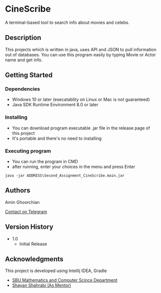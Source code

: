 # CineScribe

A terminal-based tool to search info about movies and celebs.

## Description

This projects which is written in java, uses API and JSON to pull information out of databases.
You can use this program easily by typing Movie or Actor name and get info.

## Getting Started

### Dependencies

* Windows 10 or later (execatablity on Linux or Mac is not guaranteed)
* Java SDK Runtime Environment 8.0 or later

### Installing

* You can download program executable .jar file in the release page of this project
* It's portable and there's no need to installing

### Executing program

* You can run the program in CMD
* after running, enter your choices in the menu and press Enter
```
java -jar ADDRESS\Second_Assignment_CineScribe.main.jar
```

## Authors

Amin Ghoorchian

[Contact on Telegram](https://t.me/AminGh05)

## Version History

* 1.0
    * Initial Release

## Acknowledgments

This project is developed using Intellij IDEA, Gradle
* [SBU Mathematics and Computer Scince Department](https://mathsci.sbu.ac.ir/)
* [Shayan Shahrabi (As Mentor)](https://github.com/ShayanShahrabi)